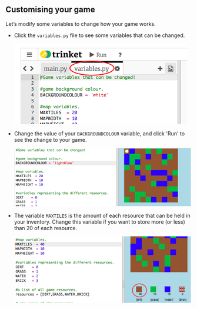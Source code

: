 ## Customising your game

Let’s modify some variables to change how your game works.

+ Click the `variables.py` file to see some variables that can be changed.
    
    ![captura de pantalla](images/craft-variables.png)

+ Change the value of your `BACKGROUNDCOLOUR` variable, and click 'Run' to see the change to your game.
    
    ![captura de pantalla](images/craft-background.png)

+ The variable `MAXTILES` is the amount of each resource that can be held in your inventory. Change this variable if you want to store more (or less) than 20 of each resource.
    
    ![captura de pantalla](images/craft-maxtiles.png)